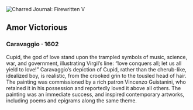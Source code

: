 <div class="artwork-of-the-day">
  <div class="container">
    <div class="img-wrapper">
      <img
        src="https://uploads5.wikiart.org/images/caravaggio/amor-victorious-1602(1).jpg!Large.jpg"
        alt="Charred Journal: Firewritten V" />
    </div>
    <div class="artwork-detail">
      <div class="artwork-origin"> 
        <h2 class="artwork-name">Amor Victorious</h2>
        <h3 class="artist">
          Caravaggio
                    ·  1602
        </h3>
      </div>
      <p class="description">
        <span class="artwork-description-text ng-binding" ng-bind-html="viewModel.ArtworkOfTheDay.Description | unsafe">Cupid, the god of love stand upon the trampled symbols of music, science, war, and government, illustrating Virgil’s line: “love conquers all; let us all yield to love!” Caravaggio’s depiction of Cupid, rather than the cherub-like, idealized boy, is realistic, from the crooked grin to the tousled head of hair. The painting was commissioned by a rich patron Vincenzo Guistanini, who retained it in his possession and reportedly loved it above all others. The painting was an immediate success, and inspired contemporary artworks, including poems and epigrams along the same theme. </span>
                        <div class="text-shadow-container" ng-show="showShadow" style=""></div>
      </p>
    </div>
  </div>

</div>
